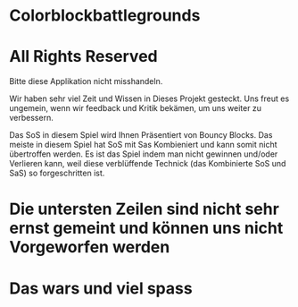 # Colorblockbattlegrounds
# All Rights Reserved

Bitte diese Applikation nicht misshandeln. 

Wir haben sehr viel Zeit und Wissen in Dieses Projekt gesteckt.
Uns freut es ungemein, wenn wir feedback und Kritik bekämen, um uns weiter zu verbessern.

Das SoS in diesem Spiel wird Ihnen Präsentiert von Bouncy Blocks.
Das meiste in diesem Spiel hat SoS mit Sas Kombieniert und kann somit nicht übertroffen werden.
Es ist das Spiel indem man nicht gewinnen und/oder Verlieren kann, weil diese verblüffende Technick (das Kombinierte SoS und SaS) so forgeschritten ist.

# Die untersten Zeilen sind nicht sehr ernst gemeint und können uns nicht Vorgeworfen werden
# Das wars und viel spass